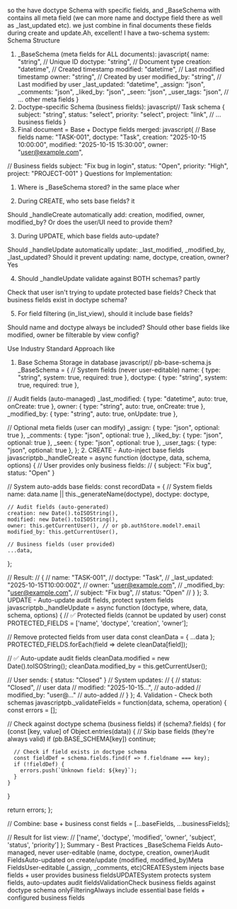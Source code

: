 so the have doctype Schema with specific fields, and _BaseSchema with contains all meta field (we can more name and doctype field there as well as _last_updated etc).  we just combine in final documents these fields during create and update.Ah, excellent! I have a two-schema system:
Schema Structure
1. _BaseSchema (meta fields for ALL documents):
javascript{
  name: "string",           // Unique ID
  doctype: "string",        // Document type
  creation: "datetime",     // Created timestamp
  modified: "datetime",     // Last modified timestamp
  owner: "string",          // Created by user
  modified_by: "string",    // Last modified by user
  _last_updated: "datetime",
  _assign: "json",
  _comments: "json",
  _liked_by: "json",
  _seen: "json",
  _user_tags: "json",
  // ... other meta fields
}
2. Doctype-specific Schema (business fields):
javascript// Task schema
{
  subject: "string",
  status: "select",
  priority: "select",
  project: "link",
  // ... business fields
}
3. Final document = Base + Doctype fields merged:
javascript{
  // Base fields
  name: "TASK-001",
  doctype: "Task",
  creation: "2025-10-15 10:00:00",
  modified: "2025-10-15 15:30:00",
  owner: "user@example.com",
  
  // Business fields
  subject: "Fix bug in login",
  status: "Open",
  priority: "High",
  project: "PROJECT-001"
}
Questions for Implementation:
1. Where is _BaseSchema stored? in the same place wher 


2. During CREATE, who sets base fields? it

Should _handleCreate automatically add: creation, modified, owner, modified_by?
Or does the user/UI need to provide them?

3. During UPDATE, which base fields auto-update?

Should _handleUpdate automatically update: _last_modified, _modified_by, _last_updated?
Should it prevent updating: name, doctype, creation, owner? Yes

4. Should _handleUpdate validate against BOTH schemas? partly

Check that user isn't trying to update protected base fields?
Check that business fields exist in doctype schema?

5. For field filtering (in_list_view), should it include base fields?

Should name and doctype always be included?
Should other base fields like modified, owner be filterable by view config?

Use Industry Standard Approach like
1. Base Schema Storage
 in database
javascript// pb-base-schema.js
_BaseSchema = {
  // System fields (never user-editable)
  name: { type: "string", system: true, required: true },
  doctype: { type: "string", system: true, required: true },
  
  // Audit fields (auto-managed)
  _last_modified: { type: "datetime", auto: true, onCreate: true },
   owner: { type: "string", auto: true, onCreate: true },
  _modified_by: { type: "string", auto: true, onUpdate: true },
  
  // Optional meta fields (user can modify)
  _assign: { type: "json", optional: true },
  _comments: { type: "json", optional: true },
  _liked_by: { type: "json", optional: true },
  _seen: { type: "json", optional: true },
  _user_tags: { type: "json", optional: true },
};
2. CREATE - Auto-inject base fields
javascriptpb._handleCreate = async function (doctype, data, schema, options) {
  // User provides only business fields:
  // { subject: "Fix bug", status: "Open" }
  
  // System auto-adds base fields:
  const recordData = {
    // System fields
    name: data.name || this._generateName(doctype),
    doctype: doctype,
    
    // Audit fields (auto-generated)
    creation: new Date().toISOString(),
    modified: new Date().toISOString(),
    owner: this.getCurrentUser(), // or pb.authStore.model?.email
    modified_by: this.getCurrentUser(),
    
    // Business fields (user provided)
    ...data,
  };
  
  // Result:
  // {
  //   name: "TASK-001",
  //   doctype: "Task",
  //   _last_updated: "2025-10-15T10:00:00Z",
  //    owner: "user@example.com",
  //   _modified_by: "user@example.com",
  //   subject: "Fix bug",
  //   status: "Open"
  // }
};
3. UPDATE - Auto-update audit fields, protect system fields
javascriptpb._handleUpdate = async function (doctype, where, data, schema, options) {
  // ✅ Protected fields (cannot be updated by user)
  const PROTECTED_FIELDS = ['name', 'doctype', 'creation', 'owner'];
  
  // Remove protected fields from user data
  const cleanData = { ...data };
  PROTECTED_FIELDS.forEach(field => delete cleanData[field]);
  
  // ✅ Auto-update audit fields
  cleanData.modified = new Date().toISOString();
  cleanData.modified_by = this.getCurrentUser();
  
  // User sends: { status: "Closed" }
  // System updates: 
  // {
  //   status: "Closed",           // user data
  //   modified: "2025-10-15...",  // auto-added
  //   modified_by: "user@..."     // auto-added
  // }
};
4. Validation - Check both schemas
javascriptpb._validateFields = function(data, schema, operation) {
  const errors = [];
  
  // Check against doctype schema (business fields)
  if (schema?.fields) {
    for (const [key, value] of Object.entries(data)) {
      // Skip base fields (they're always valid)
      if (pb.BASE_SCHEMA[key]) continue;
      
      // Check if field exists in doctype schema
      const fieldDef = schema.fields.find(f => f.fieldname === key);
      if (!fieldDef) {
        errors.push(`Unknown field: ${key}`);
      }
    }
  }
  
  return errors;
};

  
  // Combine: base + business
  const fields = [...baseFields, ...businessFields];
  
  // Result for list view:
  // ['name', 'doctype', 'modified', 'owner', 'subject', 'status', 'priority']
};
Summary - Best Practices
_BaseSchema Fields Auto-managed, never user-editable (name, doctype, creation, owner)Audit FieldsAuto-updated on create/update (modified, modified_by)Meta FieldsUser-editable (_assign, _comments, etc)CREATESystem injects base fields + user provides business fieldsUPDATESystem protects system fields, auto-updates audit fieldsValidationCheck business fields against doctype schema onlyFilteringAlways include essential base fields + configured business fields
